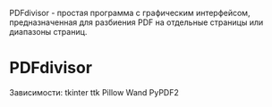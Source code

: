 PDFdivisor - простая программа с графическим интерфейсом, предназначенная для разбиения PDF на отдельные страницы или
диапазоны страниц.

# PDFdivisor

Зависимости:
tkinter
ttk
Pillow
Wand
PyPDF2

